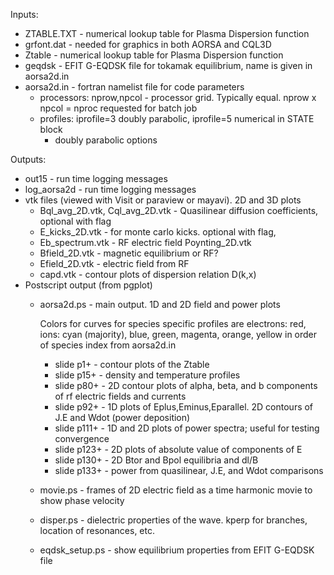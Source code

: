 
Inputs:
  - ZTABLE.TXT - numerical lookup table for Plasma Dispersion function 
  - grfont.dat - needed for graphics in both AORSA and CQL3D
  - Ztable - numerical lookup table for Plasma Dispersion function
  - geqdsk - EFIT G-EQDSK file for tokamak equilibrium, name is given in aorsa2d.in
  - aorsa2d.in - fortran namelist file for code parameters
    + processors: nprow,npcol - processor grid. Typically equal. nprow x npcol = nproc requested for batch job
    + profiles: iprofile=3 doubly parabolic, iprofile=5 numerical in STATE block
      - doubly parabolic options

Outputs:
  - out15 - run time logging messages
  - log_aorsa2d - run time logging messages
  - vtk files (viewed with Visit or paraview or mayavi). 2D and 3D plots
    - Bql_avg_2D.vtk, Cql_avg_2D.vtk - Quasilinear diffusion coefficients, optional with flag
    - E_kicks_2D.vtk - for monte carlo kicks. optional with flag, 
    - Eb_spectrum.vtk - RF electric field Poynting_2D.vtk
    - Bfield_2D.vtk - magnetic equilibrium or RF?
    - Efield_2D.vtk  - electric field from RF 
    - capd.vtk - contour plots of dispersion relation D(k,x)
  - Postscript output (from pgplot)
    - aorsa2d.ps - main output. 1D and 2D field and power plots
    
      Colors for curves for species specific profiles are electrons: red, ions: cyan (majority), blue, green, magenta, orange, yellow 
      in order of species index from aorsa2d.in
      + slide p1+  - contour plots of the Ztable
      + slide p15+ - density and temperature profiles
      + slide p80+ - 2D contour plots of alpha, beta, and b components of rf electric fields and currents
      + slide p92+ - 1D plots of Eplus,Eminus,Eparallel. 2D contours of J.E and Wdot (power deposition)
      + slide p111+ - 1D and 2D plots of power spectra; useful for testing convergence
      + slide p123+ - 2D plots of absolute value of components of E
      + slide p130+ - 2D Btor and Bpol equilibria and dl/B
      + slide p133+ - power from quasilinear, J.E, and Wdot comparisons
    - movie.ps - frames of 2D electric field as a time harmonic movie to show phase velocity
    - disper.ps - dielectric properties of the wave. kperp for branches, location of resonances, etc.
    - eqdsk_setup.ps - show equilibrium properties from EFIT G-EQDSK file
  
